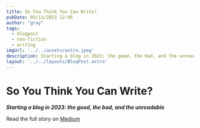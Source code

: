 ```yaml
---
title: So You Think You Can Write?
pubDate: 03/13/2023 12:05
author: "gray"
tags:
  - blogpost
  - non-fiction
  - writing
imgUrl: '../../assets/astro.jpeg'
description: Starting a blog in 2023; the good, the bad, and the unreadable
layout: '../../layouts/BlogPost.astro'
---
```


# So You Think You Can Write?


***Starting a blog in 2023: the good, the bad, and the unreadable***


Read the full story on [Medium](https://medium.com/@todorokis/so-you-think-you-can-write-ab1a63da70b1)
